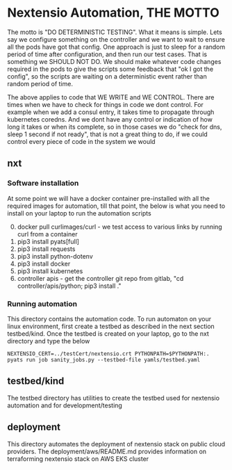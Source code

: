 # Nextensio Automation, THE MOTTO

The motto is "DO DETERMINISTIC TESTING". What it means is simple. Lets say we configure something
on the controller and we want to wait to ensure all the pods have got that config. One approach
is just to sleep for a random period of time after configuration, and then run our test cases.
That is something we SHOULD NOT DO. We should make whatever code changes required in the pods
to give the scripts some feedback that "ok I got the config", so the scripts are waiting on a
deterministic event rather than random period of time.

The above applies to code that WE WRITE and WE CONTROL. There are times when we have to check
for things in code we dont control. For example when we add a consul entry, it takes time to
propagate through kubernetes coredns. And we dont have any control or indication of how long it
takes or when its complete, so in those cases we do "check for dns, sleep 1 second if not ready",
that is not a great thing to do, if we could control every piece of code in the system we would

## nxt

### Software installation

At some point we will have a docker container pre-installed with all the required images for
automation, till that point, the below is what you need to install on your laptop to run the
automation scripts

0. docker pull curlimages/curl - we test access to various links by running curl from a container
1. pip3 install pyats[full]
2. pip3 install requests 
3. pip3 install python-dotenv
4. pip3 install docker
5. pip3 install kubernetes
6. controller apis - get the controller git repo from gitlab, "cd controller/apis/python; pip3 install ."

### Running automation

This directory contains the automation code. To run automaton on your linux environment, first
create a testbed as described in the next section testbed/kind. Once the testbed is created on
your laptop, go to the nxt directory and type the below 

```NEXTENSIO_CERT=../testCert/nextensio.crt PYTHONPATH=$PYTHONPATH:. pyats run job sanity_jobs.py --testbed-file yamls/testbed.yaml```

## testbed/kind

The testbed directory has utilities to create the testbed used for nextensio automation and for development/testing


## deployment

This directory automates the deployment of nextensio stack on public cloud providers. The
deployment/aws/README.md provides information on terraforming nextensio stack on AWS EKS cluster

